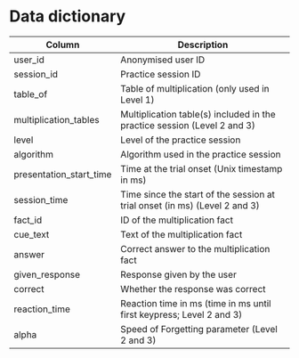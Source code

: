 # Data dictionary

| Column | Description |
|--------|-------------|
| user_id | Anonymised user ID |
| session_id | Practice session ID |
| table_of | Table of multiplication (only used in Level 1) |
| multiplication_tables | Multiplication table(s) included in the practice session (Level 2 and 3) |
| level | Level of the practice session |
| algorithm | Algorithm used in the practice session |
| presentation_start_time | Time at the trial onset (Unix timestamp in ms) |
| session_time | Time since the start of the session at trial onset (in ms) (Level 2 and 3) |
| fact_id | ID of the multiplication fact |
| cue_text | Text of the multiplication fact |
| answer | Correct answer to the multiplication fact |
| given_response | Response given by the user |
| correct | Whether the response was correct |
| reaction_time | Reaction time in ms (time in ms until first keypress; Level 2 and 3) |
| alpha | Speed of Forgetting parameter (Level 2 and 3) |


